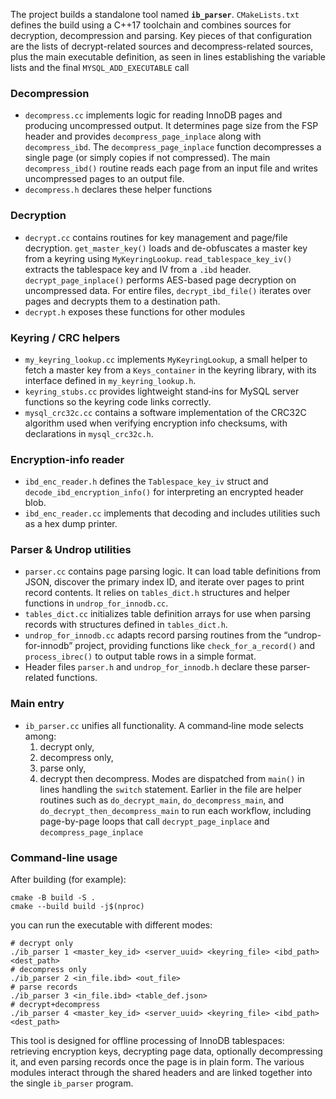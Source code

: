 The project builds a standalone tool named **`ib_parser`**. `CMakeLists.txt` defines the build using a C++17 toolchain and combines sources for decryption, decompression and parsing. Key pieces of that configuration are the lists of decrypt-related sources and decompress-related sources, plus the main executable definition, as seen in lines establishing the variable lists and the final `MYSQL_ADD_EXECUTABLE` call

### Decompression

- `decompress.cc` implements logic for reading InnoDB pages and producing uncompressed output. It determines page size from the FSP header and provides `decompress_page_inplace` along with `decompress_ibd`. The `decompress_page_inplace` function decompresses a single page (or simply copies if not compressed).
  The main `decompress_ibd()` routine reads each page from an input file and writes uncompressed pages to an output file.
- `decompress.h` declares these helper functions

### Decryption

- `decrypt.cc` contains routines for key management and page/file decryption.
  `get_master_key()` loads and de-obfuscates a master key from a keyring using `MyKeyringLookup`.
  `read_tablespace_key_iv()` extracts the tablespace key and IV from a `.ibd` header.
  `decrypt_page_inplace()` performs AES-based page decryption on uncompressed data.
  For entire files, `decrypt_ibd_file()` iterates over pages and decrypts them to a destination path.
- `decrypt.h` exposes these functions for other modules

### Keyring / CRC helpers

- `my_keyring_lookup.cc` implements `MyKeyringLookup`, a small helper to fetch a master key from a `Keys_container` in the keyring library, with its interface defined in `my_keyring_lookup.h`.
- `keyring_stubs.cc` provides lightweight stand‑ins for MySQL server functions so the keyring code links correctly.
- `mysql_crc32c.cc` contains a software implementation of the CRC32C algorithm used when verifying encryption info checksums, with declarations in `mysql_crc32c.h`.

### Encryption-info reader

- `ibd_enc_reader.h` defines the `Tablespace_key_iv` struct and `decode_ibd_encryption_info()` for interpreting an encrypted header blob.
- `ibd_enc_reader.cc` implements that decoding and includes utilities such as a hex dump printer.

### Parser & Undrop utilities

- `parser.cc` contains page parsing logic. It can load table definitions from JSON, discover the primary index ID, and iterate over pages to print record contents. It relies on `tables_dict.h` structures and helper functions in `undrop_for_innodb.cc`.
- `tables_dict.cc` initializes table definition arrays for use when parsing records with structures defined in `tables_dict.h`.
- `undrop_for_innodb.cc` adapts record parsing routines from the “undrop-for-innodb” project, providing functions like `check_for_a_record()` and `process_ibrec()` to output table rows in a simple format.
- Header files `parser.h` and `undrop_for_innodb.h` declare these parser-related functions.

### Main entry

- `ib_parser.cc` unifies all functionality. A command‑line mode selects among:
  1. decrypt only,
  2. decompress only,
  3. parse only,
  4. decrypt then decompress.
     Modes are dispatched from `main()` in lines handling the `switch` statement. Earlier in the file are helper routines such as `do_decrypt_main`, `do_decompress_main`, and `do_decrypt_then_decompress_main` to run each workflow, including page-by-page loops that call `decrypt_page_inplace` and `decompress_page_inplace`

### Command-line usage

After building (for example):

```
cmake -B build -S .
cmake --build build -j$(nproc)
```

you can run the executable with different modes:

```
# decrypt only
./ib_parser 1 <master_key_id> <server_uuid> <keyring_file> <ibd_path> <dest_path>   
# decompress only
./ib_parser 2 <in_file.ibd> <out_file>                                             
# parse records
./ib_parser 3 <in_file.ibd> <table_def.json>                                       
# decrypt+decompress
./ib_parser 4 <master_key_id> <server_uuid> <keyring_file> <ibd_path> <dest_path>   
```

This tool is designed for offline processing of InnoDB tablespaces: retrieving encryption keys, decrypting page data, optionally decompressing it, and even parsing records once the page is in plain form. The various modules interact through the shared headers and are linked together into the single `ib_parser` program.
